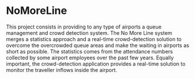 NoMoreLine
==========

This project consists in providing to any type of airports a queue management and crowd detection system. 
The No More Line system merges a statistics approach and a real-time crowd-detection solution to overcome the overcrowded queue areas and make the waiting in airports as short as possible.
The statistics comes from the attendance numbers collected by some airport employees over the past few years. 
Equally important, the crowd-detection application provides a real-time solution to monitor the traveller inflows 
inside the airport.


